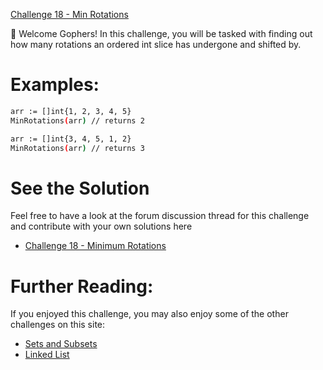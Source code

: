 [Challenge 18 - Min Rotations](https://tutorialedge.net/challenges/go/min-rotations/)

👋 Welcome Gophers! In this challenge, you will be tasked with finding out how many rotations an ordered int slice has undergone and shifted by.

# Examples:
```bash
arr := []int{1, 2, 3, 4, 5}
MinRotations(arr) // returns 2

arr := []int{3, 4, 5, 1, 2}
MinRotations(arr) // returns 3

```

# See the Solution
Feel free to have a look at the forum discussion thread for this challenge and contribute with your own solutions here 
- [Challenge 18 - Minimum Rotations]()

# Further Reading:
If you enjoyed this challenge, you may also enjoy some of the other challenges on this site:
- [Sets and Subsets](https://tutorialedge.net/challenges/go/sets-and-subsets/)
- [Linked List](https://tutorialedge.net/challenges/go/linked-list/)
